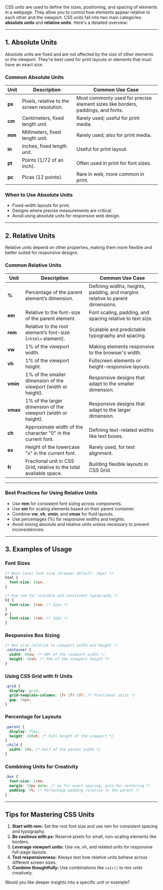 CSS units are used to define the sizes, positioning, and spacing of elements in a webpage. They allow you to control how elements appear relative to each other and the viewport. CSS units fall into two main categories: **absolute units** and **relative units**. Here's a detailed overview:

---

## **1. Absolute Units**

Absolute units are fixed and are not affected by the size of other elements or the viewport. They're best used for print layouts or elements that must have an exact size.

### **Common Absolute Units**

| Unit  | Description                         | Common Use Case                         |
|-------|-------------------------------------|-----------------------------------------|
| **px** | Pixels, relative to the screen resolution. | Most commonly used for precise element sizes like borders, paddings, and fonts. |
| **cm** | Centimeters, fixed length unit.    | Rarely used; useful for print media.    |
| **mm** | Millimeters, fixed length unit.    | Rarely used; also for print media.      |
| **in** | Inches, fixed length unit.         | Useful for print layout.                |
| **pt** | Points (1/72 of an inch).          | Often used in print for font sizes.     |
| **pc** | Picas (12 points).                 | Rare in web, more common in print.      |

### **When to Use Absolute Units**

- Fixed-width layouts for print.
- Designs where precise measurements are critical.
- Avoid using absolute units for responsive web design.

---

## **2. Relative Units**

Relative units depend on other properties, making them more flexible and better suited for responsive designs.

### **Common Relative Units**

| Unit     | Description                                                                                     | Common Use Case                                                                 |
|----------|-------------------------------------------------------------------------------------------------|---------------------------------------------------------------------------------|
| **%**    | Percentage of the parent element’s dimension.                                                   | Defining widths, heights, padding, and margins relative to parent dimensions.   |
| **em**   | Relative to the font-size of the parent element.                                                | Font scaling, padding, and spacing relative to text size.                       |
| **rem**  | Relative to the root element’s font-size (`<html>` element).                                    | Scalable and predictable typography and spacing.                                |
| **vw**   | 1% of the viewport width.                                                                       | Making elements responsive to the browser's width.                              |
| **vh**   | 1% of the viewport height.                                                                      | Fullscreen elements or height-responsive layouts.                               |
| **vmin** | 1% of the smaller dimension of the viewport (width or height).                                  | Responsive designs that adapt to the smaller dimension.                         |
| **vmax** | 1% of the larger dimension of the viewport (width or height).                                   | Responsive designs that adapt to the larger dimension.                          |
| **ch**   | Approximate width of the character "0" in the current font.                                     | Defining text-related widths like text boxes.                                   |
| **ex**   | Height of the lowercase "x" in the current font.                                                | Rarely used, for text alignment.                                               |
| **fr**   | Fractional unit in CSS Grid, relative to the total available space.                             | Building flexible layouts in CSS Grid.                                         |

---

### **Best Practices for Using Relative Units**

- Use **rem** for consistent font sizing across components.
- Use **em** for scaling elements based on their parent container.
- Combine **vw**, **vh**, **vmin**, and **vmax** for fluid layouts.
- Use percentages (%) for responsive widths and heights.
- Avoid mixing absolute and relative units unless necessary to prevent inconsistencies.

---

## **3. Examples of Usage**

### **Font Sizes**

```css
/* Root-level font size (browser default: 16px) */
html {
  font-size: 16px;
}

/* Use rem for scalable and consistent typography */
h1 {
  font-size: 2rem; /* 32px */
}
p {
  font-size: 1rem; /* 16px */
}
```

### **Responsive Box Sizing**

```css
/* Box size relative to viewport width and height */
.container {
  width: 80vw; /* 80% of the viewport width */
  height: 50vh; /* 50% of the viewport height */
}
```

### **Using CSS Grid with fr Units**

```css
.grid {
  display: grid;
  grid-template-columns: 1fr 2fr 1fr; /* Fractional units */
  gap: 10px;
}
```

### **Percentage for Layouts**

```css
.parent {
  display: flex;
  height: 100vh; /* Full height of the viewport */
}
.child {
  width: 50%; /* Half of the parent width */
}
```

### **Combining Units for Creativity**

```css
.box {
  font-size: 1rem;
  margin: 10px auto; /* px for exact spacing, auto for centering */
  padding: 5%; /* Percentage padding relative to the parent */
}
```

---

## **Tips for Mastering CSS Units**

1. **Start with rem:** Set the root font size and use rem for consistent spacing and typography.
2. **Be cautious with px:** Reserve pixels for small, non-scaling elements like borders.
3. **Leverage viewport units:** Use vw, vh, and related units for responsive full-page layouts.
4. **Test responsiveness:** Always test how relative units behave across different screen sizes.
5. **Combine thoughtfully:** Use combinations like `calc()` to mix units creatively.

Would you like deeper insights into a specific unit or example?
